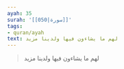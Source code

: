 ```yaml
---
ayah: 35
surah: '[[050|سورة]]'
tags:
- quran/ayah
text: لهم ما يشاءون فيها ولدينا مزيد
---
```

> لهم ما يشاءون فيها ولدينا مزيد
